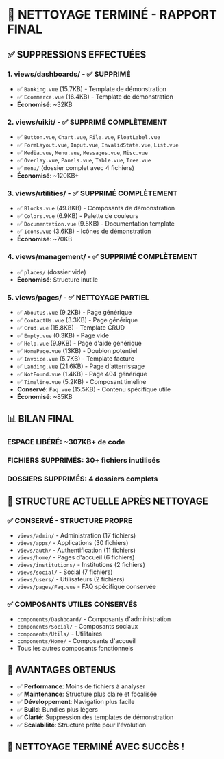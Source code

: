# 🧹 NETTOYAGE TERMINÉ - RAPPORT FINAL

## ✅ **SUPPRESSIONS EFFECTUÉES**

### **1. views/dashboards/** - ✅ SUPPRIMÉ
- ✅ `Banking.vue` (15.7KB) - Template de démonstration
- ✅ `Ecommerce.vue` (16.4KB) - Template de démonstration
- **Économisé**: ~32KB

### **2. views/uikit/** - ✅ SUPPRIMÉ COMPLÈTEMENT
- ✅ `Button.vue`, `Chart.vue`, `File.vue`, `FloatLabel.vue`
- ✅ `FormLayout.vue`, `Input.vue`, `InvalidState.vue`, `List.vue`
- ✅ `Media.vue`, `Menu.vue`, `Messages.vue`, `Misc.vue`
- ✅ `Overlay.vue`, `Panels.vue`, `Table.vue`, `Tree.vue`
- ✅ `menu/` (dossier complet avec 4 fichiers)
- **Économisé**: ~120KB+

### **3. views/utilities/** - ✅ SUPPRIMÉ COMPLÈTEMENT
- ✅ `Blocks.vue` (49.8KB) - Composants de démonstration
- ✅ `Colors.vue` (6.9KB) - Palette de couleurs
- ✅ `Documentation.vue` (9.5KB) - Documentation template
- ✅ `Icons.vue` (3.6KB) - Icônes de démonstration
- **Économisé**: ~70KB

### **4. views/management/** - ✅ SUPPRIMÉ COMPLÈTEMENT
- ✅ `places/` (dossier vide)
- **Économisé**: Structure inutile

### **5. views/pages/** - ✅ NETTOYAGE PARTIEL
- ✅ `AboutUs.vue` (9.2KB) - Page générique
- ✅ `ContactUs.vue` (3.3KB) - Page générique
- ✅ `Crud.vue` (15.8KB) - Template CRUD
- ✅ `Empty.vue` (0.3KB) - Page vide
- ✅ `Help.vue` (9.9KB) - Page d'aide générique
- ✅ `HomePage.vue` (13KB) - Doublon potentiel
- ✅ `Invoice.vue` (5.7KB) - Template facture
- ✅ `Landing.vue` (21.6KB) - Page d'atterrissage
- ✅ `NotFound.vue` (1.4KB) - Page 404 générique
- ✅ `Timeline.vue` (5.2KB) - Composant timeline
- **Conservé**: `Faq.vue` (15.5KB) - Contenu spécifique utile
- **Économisé**: ~85KB

## 📊 **BILAN FINAL**

### **ESPACE LIBÉRÉ**: ~307KB+ de code
### **FICHIERS SUPPRIMÉS**: 30+ fichiers inutilisés
### **DOSSIERS SUPPRIMÉS**: 4 dossiers complets

## 🎯 **STRUCTURE ACTUELLE APRÈS NETTOYAGE**

### **✅ CONSERVÉ - STRUCTURE PROPRE**
- `views/admin/` - Administration (17 fichiers)
- `views/apps/` - Applications (30 fichiers)
- `views/auth/` - Authentification (11 fichiers)
- `views/home/` - Pages d'accueil (6 fichiers)
- `views/institutions/` - Institutions (2 fichiers)
- `views/social/` - Social (7 fichiers)
- `views/users/` - Utilisateurs (2 fichiers)
- `views/pages/Faq.vue` - FAQ spécifique conservée

### **✅ COMPOSANTS UTILES CONSERVÉS**
- `components/Dashboard/` - Composants d'administration
- `components/Social/` - Composants sociaux
- `components/Utils/` - Utilitaires
- `components/Home/` - Composants d'accueil
- Tous les autres composants fonctionnels

## 🚀 **AVANTAGES OBTENUS**

- ✅ **Performance**: Moins de fichiers à analyser
- ✅ **Maintenance**: Structure plus claire et focalisée  
- ✅ **Développement**: Navigation plus facile
- ✅ **Build**: Bundles plus légers
- ✅ **Clarté**: Suppression des templates de démonstration
- ✅ **Scalabilité**: Structure prête pour l'évolution

## 🎉 **NETTOYAGE TERMINÉ AVEC SUCCÈS !**
